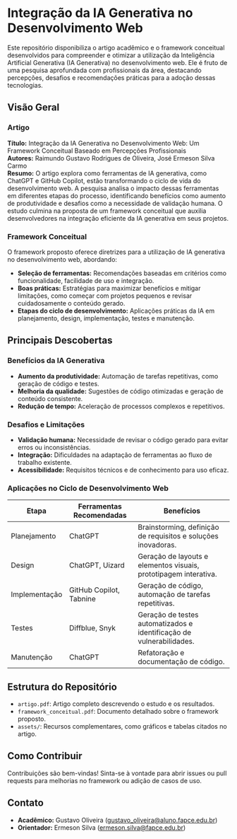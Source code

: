 # Integração da IA Generativa no Desenvolvimento Web

Este repositório disponibiliza o artigo acadêmico e o framework conceitual desenvolvidos para compreender e otimizar a utilização da Inteligência Artificial Generativa (IA Generativa) no desenvolvimento web. Ele é fruto de uma pesquisa aprofundada com profissionais da área, destacando percepções, desafios e recomendações práticas para a adoção dessas tecnologias.

## Visão Geral

### Artigo
**Título:** Integração da IA Generativa no Desenvolvimento Web: Um Framework Conceitual Baseado em Percepções Profissionais  
**Autores:** Raimundo Gustavo Rodrigues de Oliveira, José Ermeson Silva Carmo  
**Resumo:** O artigo explora como ferramentas de IA generativa, como ChatGPT e GitHub Copilot, estão transformando o ciclo de vida do desenvolvimento web. A pesquisa analisa o impacto dessas ferramentas em diferentes etapas do processo, identificando benefícios como aumento de produtividade e desafios como a necessidade de validação humana. O estudo culmina na proposta de um framework conceitual que auxilia desenvolvedores na integração eficiente da IA generativa em seus projetos.

### Framework Conceitual
O framework proposto oferece diretrizes para a utilização de IA generativa no desenvolvimento web, abordando:
- **Seleção de ferramentas:** Recomendações baseadas em critérios como funcionalidade, facilidade de uso e integração.
- **Boas práticas:** Estratégias para maximizar benefícios e mitigar limitações, como começar com projetos pequenos e revisar cuidadosamente o conteúdo gerado.
- **Etapas do ciclo de desenvolvimento:** Aplicações práticas da IA em planejamento, design, implementação, testes e manutenção.

## Principais Descobertas

### Benefícios da IA Generativa
- **Aumento da produtividade:** Automação de tarefas repetitivas, como geração de código e testes.
- **Melhoria da qualidade:** Sugestões de código otimizadas e geração de conteúdo consistente.
- **Redução de tempo:** Aceleração de processos complexos e repetitivos.

### Desafios e Limitações
- **Validação humana:** Necessidade de revisar o código gerado para evitar erros ou inconsistências.
- **Integração:** Dificuldades na adaptação de ferramentas ao fluxo de trabalho existente.
- **Acessibilidade:** Requisitos técnicos e de conhecimento para uso eficaz.

### Aplicações no Ciclo de Desenvolvimento Web
| Etapa           | Ferramentas Recomendadas | Benefícios                                                             |
|------------------|--------------------------|------------------------------------------------------------------------|
| Planejamento    | ChatGPT                  | Brainstorming, definição de requisitos e soluções inovadoras.         |
| Design          | ChatGPT, Uizard          | Geração de layouts e elementos visuais, prototipagem interativa.      |
| Implementação   | GitHub Copilot, Tabnine  | Geração de código, automação de tarefas repetitivas.                  |
| Testes          | Diffblue, Snyk           | Geração de testes automatizados e identificação de vulnerabilidades.  |
| Manutenção      | ChatGPT                  | Refatoração e documentação de código.                                 |

## Estrutura do Repositório
- `artigo.pdf`: Artigo completo descrevendo o estudo e os resultados.
- `framework_conceitual.pdf`: Documento detalhado sobre o framework proposto.
- `assets/`: Recursos complementares, como gráficos e tabelas citados no artigo.

## Como Contribuir
Contribuições são bem-vindas! Sinta-se à vontade para abrir issues ou pull requests para melhorias no framework ou adição de casos de uso.

## Contato
- **Acadêmico:** Gustavo Oliveira ([gustavo_oliveira@aluno.fapce.edu.br](mailto:gustavo_oliveira@aluno.fapce.edu.br))
- **Orientador:** Ermeson Silva ([ermeson.silva@fapce.edu.br](mailto:ermeson.silva@fapce.edu.br))
